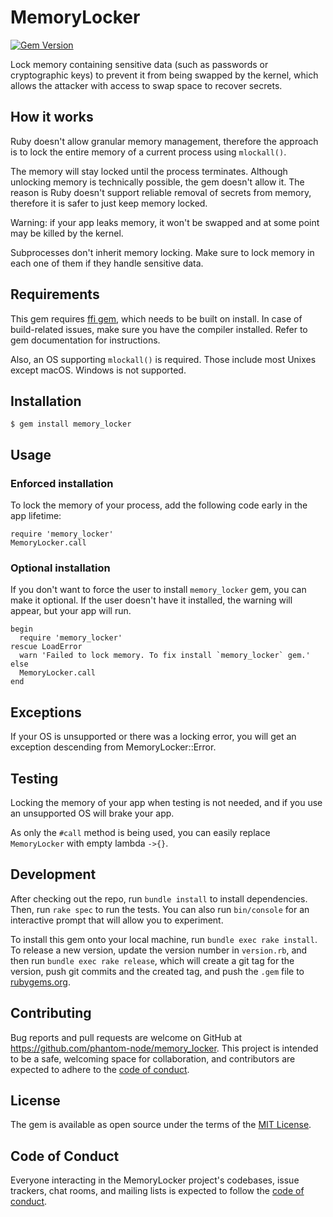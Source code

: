 # MemoryLocker
[![Gem Version](https://badge.fury.io/rb/memory_locker.svg)](https://badge.fury.io/rb/memory_locker)

Lock memory containing sensitive data (such as passwords or cryptographic keys) to prevent it from being swapped
by the kernel, which allows the attacker with access to swap space to recover secrets.

## How it works

Ruby doesn't allow granular memory management, therefore the approach is to lock the entire memory of a current
process using `mlockall()`.

The memory will stay locked until the process terminates. Although unlocking memory is technically possible,
the gem doesn't allow it. The reason is Ruby doesn't support reliable removal of secrets from memory,
therefore it is safer to just keep memory locked.

Warning: if your app leaks memory, it won't be swapped and at some point may be killed by the kernel.

Subprocesses don't inherit memory locking. Make sure to lock memory in each one of them if they handle sensitive data.

## Requirements

This gem requires [ffi gem](https://github.com/ffi/ffi), which needs to be built on install.
In case of build-related issues, make sure you have the compiler installed.
Refer to gem documentation for instructions.

Also, an OS supporting `mlockall()` is required. Those include most Unixes except macOS. Windows is not supported.

## Installation

    $ gem install memory_locker

## Usage

### Enforced installation

To lock the memory of your process, add the following code early in the app lifetime:

    require 'memory_locker'
    MemoryLocker.call

### Optional installation

If you don't want to force the user to install `memory_locker` gem, you can make it optional.
If the user doesn't have it installed, the warning will appear, but your app will run.

    begin
      require 'memory_locker'
    rescue LoadError
      warn 'Failed to lock memory. To fix install `memory_locker` gem.'
    else
      MemoryLocker.call
    end

## Exceptions

If your OS is unsupported or there was a locking error, you will get an exception descending from MemoryLocker::Error.

## Testing

Locking the memory of your app when testing is not needed, and if you use an unsupported OS will brake your app.

As only the `#call` method is being used, you can easily replace `MemoryLocker` with empty lambda `->{}`.

## Development

After checking out the repo, run `bundle install` to install dependencies. Then, run `rake spec` to run the tests.
You can also run `bin/console` for an interactive prompt that will allow you to experiment.

To install this gem onto your local machine, run `bundle exec rake install`. To release a new version, update the
version number in `version.rb`, and then run `bundle exec rake release`, which will create a git tag for the version,
push git commits and the created tag, and push the `.gem` file to [rubygems.org](https://rubygems.org).

## Contributing

Bug reports and pull requests are welcome on GitHub at https://github.com/phantom-node/memory_locker.
This project is intended to be a safe, welcoming space for collaboration, and contributors are expected to adhere to
the [code of conduct](https://github.com/phantom-node/memory_locker/blob/master/CODE_OF_CONDUCT.md).

## License

The gem is available as open source under the terms of the [MIT License](https://opensource.org/licenses/MIT).

## Code of Conduct

Everyone interacting in the MemoryLocker project's codebases, issue trackers, chat rooms, and mailing lists is
expected to follow the [code of conduct](https://github.com/phantom-node/memory_locker/blob/master/CODE_OF_CONDUCT.md).
